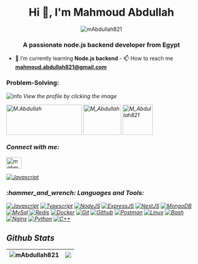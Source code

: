   <h1 align="center">Hi 👋, I'm Mahmoud Abdullah</h1>
<p align="center">
  <img
    src="https://komarev.com/ghpvc/?username=mAbdullah821&label=Profile%20views&color=0e75b6&style=flat"
    alt="mAbdullah821"
  />
</p>
<h3 align="center">A passionate node.js backend developer from Egypt</h3>

- 🌱 I’m currently learning **Node.js backend** - 📫 How to reach me
**mahmoud.abdullah821@gmail.com**

<h3 align="left">Problem-Solving:</h3>
<p align="left"><img
    src="https://placehold.co/15x15/1589F0/1589F0.png"
    alt="info"
  /> <i>View the profile by clicking the image
</p>

<p align="left">
  <a href="https://codeforces.com/profile/M.Abdullah" target="blank"
    ><img
      align="center"
      src="https://codeforces.org/s/10797/images/codeforces-sponsored-by-ton.png"
      alt="M.Abdullah"
      height="80"
      width="200"
  /></a>
  <a href="https://leetcode.com/M_Abdullah/" target="blank"
    ><img
      align="center"
      src="https://images.velog.io/images/yangju0411/post/3f0dd82a-65a6-4a2b-b138-5ce8e6087dd5/leetcode.png"
      alt="M_Abdullah"
      height="80"
      width="100"
  /></a>
  <a href="https://uhunt.onlinejudge.org/id/1000249" target="blank"
    ><img
      align="center"
      src="https://uhunt.onlinejudge.org/images/uva.png"
      alt="M_Abdullah821"
      height="80"
      width="80"
  /></a>
</p>

<h3 align="left">Connect with me:</h3>
<p align="left">
  <a href="https://linkedin.com/in/mahmoud0abdullah" target="blank"
    ><img
      align="center"
      src="https://raw.githubusercontent.com/rahuldkjain/github-profile-readme-generator/master/src/images/icons/Social/linked-in-alt.svg"
      alt="mahmoud0abdullah"
      height="30"
      width="40"
  /></a>
</p>

<p>
  <a href="#"><img alt="Javascript" src="https://iconscout.com/icon/code-forces-3521352"></a>
</p>
<h3 align="left">:hammer_and_wrench: Languages and Tools:</h3>
<p>
  <a href="#"><img alt="Javascript" src="https://skillicons.dev/icons?i=js"></a>
  <a href="#"><img alt="Typescript" src="https://skillicons.dev/icons?i=typescript"></a>
  <a href="#"><img alt="NodeJS" src="https://skillicons.dev/icons?i=nodejs"></a>
  <a href="#"><img alt="ExpressJS" src="https://skillicons.dev/icons?i=express"></a>
  <a href="#"><img alt="NestJS" src="https://skillicons.dev/icons?i=nestjs"></a>
  <a href="#"><img alt="MongoDB" src="https://skillicons.dev/icons?i=mongodb"></a>
  <a href="#"><img alt="MySql" src="https://skillicons.dev/icons?i=mysql"></a>
  <a href="#"><img alt="Redis" src="https://skillicons.dev/icons?i=redis"></a>
  <a href="#"><img alt="Docker" src="https://skillicons.dev/icons?i=docker"></a>
  <a href="#"><img alt="Git" src="https://skillicons.dev/icons?i=git"></a>
  <a href="#"><img alt="Github" src="https://skillicons.dev/icons?i=github"></a>
  <a href="#"><img alt="Postman" src="https://skillicons.dev/icons?i=postman"></a>
  <a href="#"><img alt="Linux" src="https://skillicons.dev/icons?i=linux"></a>
  <a href="#"><img alt="Bash" src="https://skillicons.dev/icons?i=bash"></a>
  <a href="#"><img alt="Nginx" src="https://skillicons.dev/icons?i=nginx"></a>
  <a href="#"><img alt="Python" src="https://skillicons.dev/icons?i=py"></a>
  <a href="#"><img alt="C++" src="https://skillicons.dev/icons?i=cpp"></a>
</p>

## Github Stats

<img src="https://github-readme-streak-stats.herokuapp.com/?user=mAbdullah821&" alt="mAbdullah821" />|<img src="https://github-readme-stats.vercel.app/api?username=mAbdullah821&show_icons=true&hide_border=true&hide=contribs&theme=github_dark" />
|---|---|

